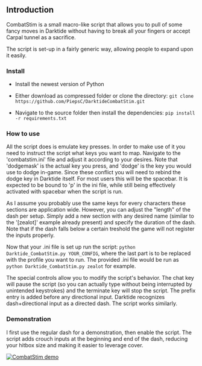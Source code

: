 ## Introduction

CombatStim is a small macro-like script that allows you to pull of some fancy moves in Darktide without having to break all your fingers or accept Carpal tunnel as a sacrifice.

The script is set-up in a fairly generic way, allowing people to expand upon it easily.

### Install

- Install the newest version of Python

- Either download as compressed folder or clone the directory: ``git clone https://github.com/PiepsC/DarktideCombatStim.git``

- Navigate to the source folder then install the dependencies: ``pip install -r requirements.txt``

### How to use

All the script does is emulate key presses. In order to make use of it you need to instruct the script what keys you want to map. Navigate to the 'combatstim.ini' file and adjust it according to your desires. Note that 'dodgemask' is the actual key you press, and 'dodge' is the key you would use to dodge in-game. Since these conflict you will need to rebind the dodge key in Darktide itself. For most users this will be the spacebar. It is expected to be bound to 'p' in the ini file, while still being effectively activated with spacebar when the script is run.

As I assume you probably use the same keys for every characters these sections are application wide. However, you can adjust the "length" of the dash per setup. Simply add a new section with any desired name (similar to the '[zealot]' example already present) and specify the duration of the dash. Note that if the dash falls below a certain treshold the game will not register the inputs properly.

Now that your .ini file is set up run the script: ```python Darktide_CombatStim.py YOUR_CONFIG```, where the last part is to be replaced with the profile you want to run. The provided .ini file would be run as ```python Darktide_CombatStim.py zealot``` for example.

The special controls allow you to modify the script's behavior. The chat key will pause the script (so you can actually type without being interrupted by unintended keystrokes) and the terminate key will stop the script. The prefix entry is added before any directional input. Darktide recognizes dash+directional input as a directed dash. The script works similarly.

### Demonstration

I first use the regular dash for a demonstration, then enable the script. The script adds crouch inputs at the beginning and end of the dash, reducing your hitbox size and making it easier to leverage cover.

[![CombatStim demo](https://img.youtube.com/vi/L91rHNg-6Mk/0.jpg)](https://www.youtube.com/watch?v=YsjZ9gZ2gg8)
